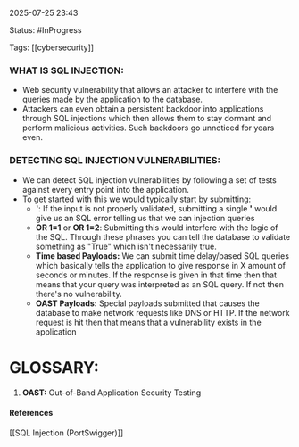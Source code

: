 
2025-07-25 23:43

Status: #InProgress 

Tags: [[cybersecurity]]

### WHAT IS SQL INJECTION:

- Web security vulnerability that allows an attacker to interfere with the queries made by the application to the database.
- Attackers can even obtain a persistent backdoor into applications through SQL injections which then allows them to stay dormant and perform malicious activities. Such backdoors go unnoticed for years even.

### DETECTING SQL INJECTION VULNERABILITIES:

- We can detect SQL injection vulnerabilities by following a set of tests against every entry point into the application.
- To get started with this we would typically start by submitting:
	- **'**: If the input is not properly validated, submitting a single **'** would give us an SQL error telling us that we can injection queries
	- **OR 1=1** or **OR 1=2**: Submitting this would interfere with the logic of the SQL. Through these phrases you can tell the database to validate something as "True" which isn't necessarily true.
	- **Time based Payloads:** We can submit time delay/based SQL queries which basically tells the application to give response in X amount of seconds or minutes. If the response is given in that time then that means that your query was interpreted as an SQL query. If not then there's no vulnerability.
	- **OAST Payloads:** Special payloads submitted that causes the database to make network requests like DNS or HTTP. If the network request is hit then that means that a vulnerability exists in the application




# GLOSSARY:
1. **OAST:** Out-of-Band Application Security Testing



#### References
[[SQL Injection (PortSwigger)]]